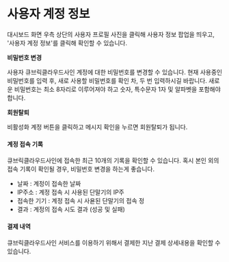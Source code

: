# 사용자 계정 정보

대시보드 화면 우측 상단의 사용자 프로필 사진을 클릭해 사용자 정보 팝업을 띄우고, '사용자 계정 정보'를 클릭해 확인할 수 있습니다.

**비밀번호 변경**

사용자 큐브릭클라우드사인 계정에 대한 비밀번호를 변경할 수 있습니다. 현재 사용중인 비밀번호를 입력 후, 새로 사용할 비밀번호를 확인 차, 두 번 입력하시길 바랍니다. 새로운 비밀번호는 최소 8자리로 이루어져야 하고 숫자, 특수문자 1자 및 알파벳을 포함해야 합니다.

**회원탈퇴**

비활성화 계정 버튼을 클릭하고 메시지 확인을 누르면 회원탈퇴가 됩니다.

#### 계정 접속 기록

큐브릭클라우드사인에 접속한 최근 10개의 기록을 확인할 수 있습니다. 혹시 본인 외의 접속 기록이 확인될 경우, 비밀번호 변경을 하는게 좋습니다.

* 날짜 : 계정이 접속한 날짜
* IP주소 : 계정 접속 시 사용된 단말기의 IP주
* 접속한 기기 : 계정 접속 시 사욛된 단말기의 접속 정
* 결과 : 계정의 접속 시도 결과 \(성공 및 실패\)

#### 결제 내역

큐브릭클라우드사인 서비스를 이용하기 위해서 결제한 지난 결제 상세내용을 확인할 수 있습니다.

